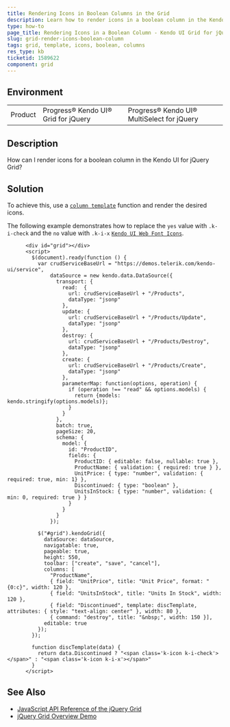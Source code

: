 ```yaml
---
title: Rendering Icons in Boolean Columns in the Grid
description: Learn how to render icons in a boolean column in the Kendo UI for jQuery Grid.
type: how-to
page_title: Rendering Icons in a Boolean Column - Kendo UI Grid for jQuery
slug: grid-render-icons-boolean-column
tags: grid, template, icons, boolean, columns
res_type: kb
ticketid: 1589622
component: grid
---
```


## Environment

<table>
 <tr>
  <td>Product</td>
  <td>Progress® Kendo UI® Grid for jQuery</td>
  <td>Progress® Kendo UI® MultiSelect for jQuery</td>
 </tr>
</table>

## Description

How can I render icons for a boolean column in the Kendo UI for jQuery Grid?

## Solution

To achieve this, use a [`column template`](/api/javascript/ui/grid/configuration/columns.template) function and render the desired icons.
  
The following example demonstrates how to replace the `yes` value with `.k-i-check` and the `no` value with `.k-i-x` [`Kendo UI Web Font Icons`](https://docs.telerik.com/kendo-ui/styles-and-layout/sass-themes/font-icons). 

```dojo
      <div id="grid"></div>
      <script>
        $(document).ready(function () {
          var crudServiceBaseUrl = "https://demos.telerik.com/kendo-ui/service",
              dataSource = new kendo.data.DataSource({
                transport: {
                  read:  {
                    url: crudServiceBaseUrl + "/Products",
                    dataType: "jsonp"
                  },
                  update: {
                    url: crudServiceBaseUrl + "/Products/Update",
                    dataType: "jsonp"
                  },
                  destroy: {
                    url: crudServiceBaseUrl + "/Products/Destroy",
                    dataType: "jsonp"
                  },
                  create: {
                    url: crudServiceBaseUrl + "/Products/Create",
                    dataType: "jsonp"
                  },
                  parameterMap: function(options, operation) {
                    if (operation !== "read" && options.models) {
                      return {models: kendo.stringify(options.models)};
                    }
                  }
                },
                batch: true,
                pageSize: 20,
                schema: {
                  model: {
                    id: "ProductID",
                    fields: {
                      ProductID: { editable: false, nullable: true },
                      ProductName: { validation: { required: true } },
                      UnitPrice: { type: "number", validation: { required: true, min: 1} },
                      Discontinued: { type: "boolean" },
                      UnitsInStock: { type: "number", validation: { min: 0, required: true } }
                    }
                  }
                }
              });

          $("#grid").kendoGrid({
            dataSource: dataSource,
            navigatable: true,
            pageable: true,
            height: 550,
            toolbar: ["create", "save", "cancel"],
            columns: [
              "ProductName",
              { field: "UnitPrice", title: "Unit Price", format: "{0:c}", width: 120 },
              { field: "UnitsInStock", title: "Units In Stock", width: 120 },
              { field: "Discontinued", template: discTemplate, attributes: { style: "text-align: center" }, width: 80 },
              { command: "destroy", title: "&nbsp;", width: 150 }],
            editable: true
          });
        });

        function discTemplate(data) {
          return data.Discontinued ? "<span class='k-icon k-i-check'></span>" : "<span class='k-icon k-i-x'></span>"
        }
      </script>
```

## See Also

* [JavaScript API Reference of the jQuery Grid](/api/javascript/ui/grid)
* [jQuery Grid Overview Demo](https://demos.telerik.com/kendo-ui/grid/index)
